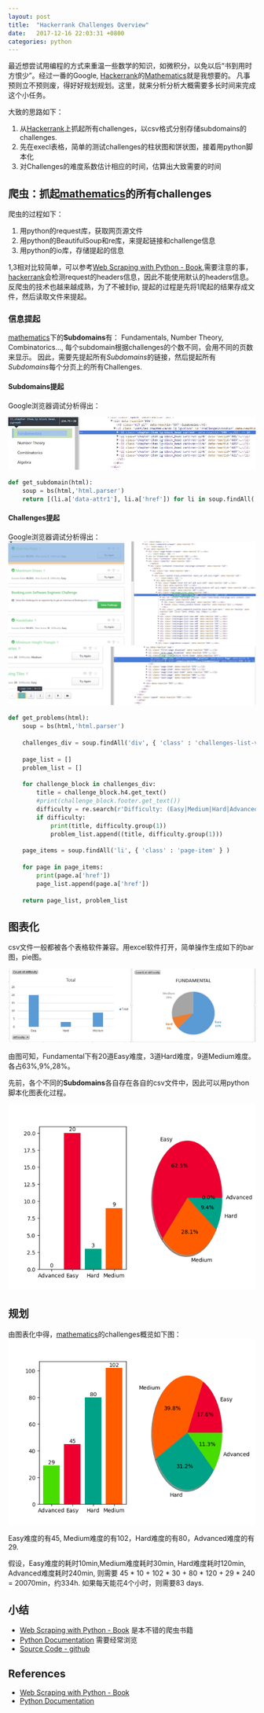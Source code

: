 ```yaml
---
layout: post
title:  "Hackerrank Challenges Overview"
date:   2017-12-16 22:03:31 +0800
categories: python
---
```


最近想尝试用编程的方式来重温一些数学的知识，如微积分，以免以后“书到用时方恨少”。经过一番的Google, [Hackerrank]的[Mathematics]就是我想要的。
凡事预则立不预则废，得好好规划规划。这里，就来分析分析大概需要多长时间来完成这个小任务。

大致的思路如下：
1. 从[Hackerrank]上抓起所有challenges，以csv格式分别存储subdomains的challenges.
2. 先在execl表格，简单的测试challenges的柱状图和饼状图，接着用python脚本化
3. 对Challenges的难度系数估计相应的时间，估算出大致需要的时间

## 爬虫：抓起[mathematics]的所有challenges

爬虫的过程如下：
1. 用python的request库，获取网页源文件
2. 用python的BeautifulSoup和re库，来提起链接和challenge信息
3. 用python的io库，存储提起的信息

1,3相对比较简单，可以参考[Web Scraping with Python - Book],需要注意的事，[hackerrank]会检测request的headers信息，因此不能使用默认的headers信息。
反爬虫的技术也越来越成熟，为了不被封ip, 提起的过程是先将1爬起的结果存成文件，然后读取文件来提起。

### 信息提起

[mathematics]下的**Subdomains**有： Fundamentals, Number Theory, Combinatorics..., 每个subdomain根据challenges的个数不同，会用不同的页数来显示。
因此，需要先提起所有*Subdomains*的链接，然后提起所有*Subdomains*每个分页上的所有Challenges.

#### Subdomains提起
Google浏览器调试分析得出：

![Subdomains](/assets/images/hackerrank/subdomains.jpg "subdomains")

```python
def get_subdomain(html):
    soup = bs(html,'html.parser')
    return [(li.a['data-attr1'], li.a['href']) for li in soup.findAll('li', {'class':'chapter-item'})]
```
#### Challenges提起

Google浏览器调试分析得出：
![Challenges](/assets/images/hackerrank/challenge.jpg "challenge")
![pages](/assets/images/hackerrank/pages.jpg "pages")

```python
def get_problems(html):
    soup = bs(html,'html.parser')
   
    challenges_div = soup.findAll('div', { 'class' : 'challenges-list-view'})

    page_list = []
    problem_list = []

    for challenge_block in challenges_div:
        title = challenge_block.h4.get_text()
        #print(challenge_block.footer.get_text())
        difficulty = re.search(r'Difficulty: (Easy|Medium|Hard|Advanced)', challenge_block.footer.get_text())
        if difficulty:
            print(title, difficulty.group(1))
            problem_list.append((title, difficulty.group(1)))

    page_items = soup.findAll('li', { 'class' : 'page-item' } )

    for page in page_items:
        print(page.a['href'])
        page_list.append(page.a['href'])

    return page_list, problem_list
```

## 图表化

csv文件一般都被各个表格软件兼容。用excel软件打开，简单操作生成如下的bar图，pie图。

![excel bar pie图](/assets/images/hackerrank/excel-bar-pie.jpg "Excel bar pie图")

由图可知，Fundamental下有20道Easy难度，3道Hard难度，9道Medium难度。各占63%,9%,28%。

先前，各个不同的**Subdomains**各自存在各自的csv文件中，因此可以用python脚本化图表化过程。

![fundamentals](/assets/images/hackerrank/fundamentals.png "Efundamentals")

## 规划

由图表化中得，[mathematics]的challenges概览如下图：
![mathematic](/assets/images/hackerrank/mathematic.png "mathematic")

Easy难度的有45, Medium难度的有102，Hard难度的有80，Advanced难度的有29.

假设，Easy难度的耗时10min,Medium难度耗时30min, Hard难度耗时120min, Advanced难度耗时240min,
则需要 45 * 10 + 102 * 30 + 80 * 120 + 29 * 240 = 20070min，约334h.
如果每天能花4个小时，则需要83 days.

## 小结

* [Web Scraping with Python - Book] 是本不错的爬虫书籍
* [Python Documentation] 需要经常浏览
* [Source Code - github]

## References

* [Web Scraping with Python - Book](https://www.amazon.cn/dp/1491910291/ref=sr_1_2?ie=UTF8&qid=1513504275&sr=8-2&keywords=Web+Scraping+with+Python)
* [Python Documentation](https://docs.python.org/3/)

[Web Scraping with Python - Book]: https://www.amazon.cn/dp/1491910291/ref=sr_1_2?ie=UTF8&qid=1513504275&sr=8-2&keywords=Web+Scraping+with+Python
[Hackerrank]:https://www.hackerrank.com
[Mathematics]:https://www.hackerrank.com/domains/mathematics/fundamentals
[Python Documentation]:https://docs.python.org/3/
[Source Code - github]:https://github.com/jamelouis/python-practice/tree/master/hackerrank